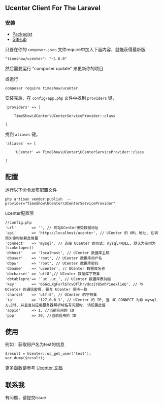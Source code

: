 ## Ucenter Client For The Laravel

### 安装

* [Packagist](https://packagist.org/packages/timeshow/ucenter)
* [GitHub](https://github.com/timeshow/ucenter)

只要在你的 `composer.json` 文件require中加入下面内容，就能获得最新版.

~~~
"timeshow/ucenter": "~1.0.0"
~~~

然后需要运行 "composer update" 来更新你的项目  

或运行
~~~
composer require timeshow/ucenter
~~~

安装完后，在 `config/app.php` 文件中找到 `providers` 键，

~~~
'providers' => [

    TimeShow\UCenter\UCenterServiceProvider::class

]
~~~

找到 `aliases` 键，

~~~
'aliases' => [

    'UCenter' => TimeShow\UCenter\UCenterServiceProvider::class

]
~~~

## 配置
运行以下命令发布配置文件
~~~
php artisan vendor:publish  --provider="TimeShow\UCenter\UCenterServiceProvider"
~~~
ucenter配置项
~~~
//config.php
'url'		=> '', // 网站UCenter接受数据地址
'api'		=> 'http://localhost/ucenter', // UCenter 的 URL 地址, 在调用头像时依赖此常量
'connect'	=> 'mysql', // 连接 UCenter 的方式: mysql/NULL, 默认为空时为 fscoketopen()
'dbhost'	=> 'localhost', // UCenter 数据库主机
'dbuser'	=> 'root', // UCenter 数据库用户名
'dbpw'		=> 'root', // UCenter 数据库密码
'dbname'	=> 'ucenter', // UCenter 数据库名称
'dbcharset'	=> 'utf8',// UCenter 数据库字符集
'dbtablepre'=> '`uc`.uc_', // UCenter 数据库表前缀
'key'		=> '666cLXgFsrl6TcvDflhrvdcziY8SnhP1eexl1eQ', // 与 UCenter 的通信密钥, 要与 UCenter 保持一致
'charset'	=> 'utf-8', // UCenter 的字符集
'ip'		=> '127.0.0.1', // UCenter 的 IP, 当 UC_CONNECT 为非 mysql 方式时, 并且当前应用服务器解析域名有问题时, 请设置此值
'appid'		=> 1, //当前应用的 ID
'ppp'		=> 20, //当前应用的 ID
~~~

## 使用
例如：获取用户名为test的信息
~~~
$result = Ucenter::uc_get_user('test');
var_dump($result);
~~~

更多函数请参考 [Ucenter 文档](http://faq.comsenz.com/library/UCenter/interface/interface_user.htm)


## 联系我
有问题，请提交issue
